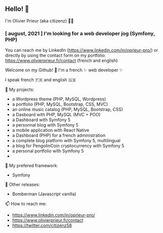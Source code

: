 ## Hello! :wave:
I'm Olivier Prieur (aka citizenz) :pouting_man:

### [ august, 2021 ] I'm looking for a web developer jog (Symfony, PHP)
You can reach me by LinkedIn (https://www.linkedin.com/in/oprieur-pro/) or directly by using the contact form on my portfolio: https://www.olivierprieur.fr/contact (french and english)

<!--
**citizenz7/citizenz7** is a ✨ _special_ ✨ repository because its `README.md` (this file) appears on your GitHub profile.

Here are some ideas to get you started:
-->

Welcome on my Github! :pray:
I'm a french ✨ web developer ✨

I speak french :fr: and english :gb:

🔭 My projects:
- a Wordpress theme (PHP, MySQL, Wordpress)
- a portfolio (PHP, MySQL, Bootstrap, CSS, MVC)
- an online music catalog (PHP, MySQL, Bootstrap, CSS)
- a Dasboard with PHP, MySQL (MVC + POO)
- a Dashboard with Symfony 5
- a personnal blog with Symfony 5
- a mobile application with React Native
- a Dashboard (PHP) for a french administration
- a complete blog platform with Symfony 5, multilingual
- a blog for PengolinCoin cryptocurrency with Symfony 5
- a personal portfolio with Symfony 5
- 

🌱 My prefered framework:
- Symfony

👯 Other releases:
- Bomberman (Javascript vanilla)

📫 How to reach me:
- https://www.linkedin.com/in/oprieur-pro/
- https://www.olivierprieur.fr/contact
- https://twitter.com/citizenz58

<!--
- 🌱 I’m currently learning ...
- 👯 I’m looking to collaborate on ...
- 🤔 I’m looking for help with ...
- 💬 Ask me about ...
- 📫 How to reach me: ...
- 😄 Pronouns: ...
- ⚡ Fun fact: ...
-->
